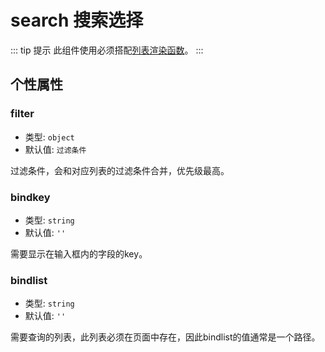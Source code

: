 # search 搜索选择

::: tip 提示
此组件使用必须搭配[列表渲染函数](../../render/list.md)。
:::

## 个性属性

### filter

- 类型: `object`
- 默认值: `过滤条件`

过滤条件，会和对应列表的过滤条件合并，优先级最高。

### bindkey

- 类型: `string`
- 默认值: `''`

需要显示在输入框内的字段的key。

### bindlist

- 类型: `string`
- 默认值: `''`

需要查询的列表，此列表必须在页面中存在，因此bindlist的值通常是一个路径。